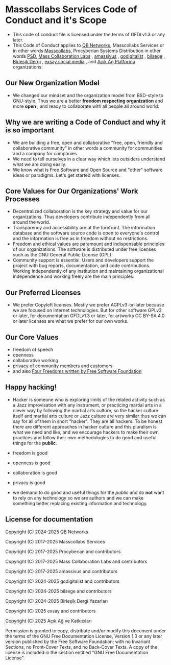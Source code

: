 # Masscollabs Services Code of Conduct and it's Scope

* This code of conduct file is licensed under the terms of GFDLv1.3 or any later. 
* This Code of Conduct applies to [QB Networks](https://source.masscollabs.xyz/qbnetworks), Masscollabs Services or in other words [Masscollabs](https://source.masscollabs.xyz/masscollabs), Procyberian Systems Distribution in other words [PSD](https://source.masscollabs.xyz/procyberian), [Mass Collaboration Labs](https://source.masscollabs.xyz/masscollaborationlabs) , [amassivus](https://source.masscollabs.xyz/amassivus) , [godigitalist](https://source.masscollabs.xyz/godigitalist) , [bilsege](https://source.masscollabs.xyz/bilsege) , [Birleşik Dergi](https://source.masscollabs.xyz/birlesikxyz) , [exsay social media](https://source.masscollabs.xyz/exsayxyz) , and [Açık Ağ Platformu](https://source.masscollabs.xyz/acikag) organizations.

## Our New Organization Model

* We changed our mindset and the organization model from BSD-style to GNU-style. Thus we are a better **freedom respecting organization** and more **open** , and ready to collaborate with all people all around world.

## Why we are writing a Code of Conduct and why it is so important

* We are building a free, open and collaborative "free, open, friendly and collaborative community" in other words a community for communities and a company for companies.
* We need to tell ourselves in a clear way which lets outsiders understand what we are doing easily.
* We know what is Free Software and Open Source and "other" software ideas or paradigms. Let's get started with licenses.

## Core Values for Our Organizations' Work Processes

* Decentralized collaboration is the key strategy and value for our organizations. Thus developers contribute independently from all around the world.
* Transparency and accessibility are at the forefront. The information database and the software source code is open to everyone's control and the information is free as in freedom without no restrictions.
* Freedom and ethical values ​​are paramount and indispensable principles of our organizations. The software is distributed under free licenses such as the GNU General Public License (GPL).
* Community support is essential. Users and developers support the project with bug reports, documentation, and code contributions. Working independently of any institution and maintaining organizational independence and working freely are the main principles.

## Our Preferred Licenses

* We prefer Copyleft licenses. Mostly we prefer AGPLv3-or-later because we are focused on Internet technologies. But for other software GPLv3 or later, for documentation GFDLv1.3 or later, for artworks CC BY-SA 4.0 or later licenses are what we prefer for our own works. 

## Our Core Values

* freedom of speech
* openness
* collaborative working
* privacy of community members and customers
* and also [Four Freedoms written by Free Software Foundation](https://www.gnu.org/philosophy/free-sw.en.html)

## Happy hacking!

* Hacker is someone who is exploring limits of the related activity such as a Jazz improvisation with any instrument, or practicing martial arts in a clever way by following the martial arts culture, so the hacker culture itself and martial arts culture or Jazz culture are very similar thus we can say for all of them in short "hacker". They are all hackers. To be honest there are different approaches in hacker culture and this pluralism is what we need and like, and we encourage hackers to make their own practices and follow their own methodologies to do good and useful things for the **public**. 

* freedom is good
* openness is good
* collaboration is good
* privacy is good
* we demand to do good and useful things for the *public* and do **not** want to rely on any technology so we are authors and we can make something better replacing existing information and technology.

## License for documentation

Copyright (C)  2024-2025  QB Networks

Copyright (C)  2017-2025  Masscollabs Services

Copyright (C)  2017-2025  Procyberian and contributors

Copyright (C)  2017-2025  Mass Collaboration Labs and contributors

Copyright (C)  2017-2025  amassivus and contributors

Copyright (C) 2024-2025 godigitalist and contributors

Copyright (C) 2024-2025 bilsege and contributors

Copyright (C) 2024-2025  Birleşik Dergi Yazarları

Copyright (C) 2025  exsay and contributors

Copyright (C) 2025  Açık Ağ ve Katkıcıları

Permission is granted to copy, distribute and/or modify this document
under the terms of the GNU Free Documentation License, Version 1.3
or any later version published by the Free Software Foundation;
with no Invariant Sections, no Front-Cover Texts, and no Back-Cover Texts.
A copy of the license is included in the section entitled "GNU
Free Documentation License".
